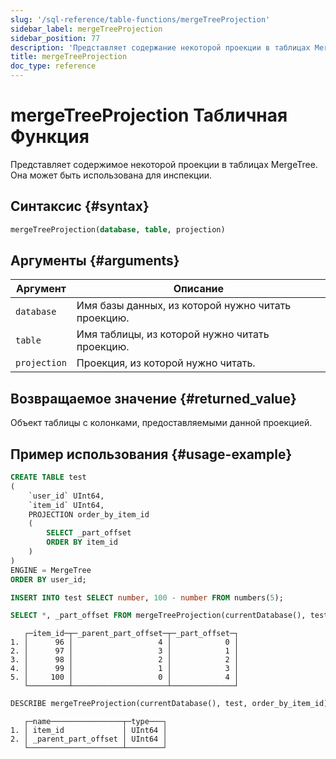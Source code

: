 ```yaml
---
slug: '/sql-reference/table-functions/mergeTreeProjection'
sidebar_label: mergeTreeProjection
sidebar_position: 77
description: 'Представляет содержание некоторой проекции в таблицах MergeTree. Она'
title: mergeTreeProjection
doc_type: reference
---
```

# mergeTreeProjection Табличная Функция

Представляет содержимое некоторой проекции в таблицах MergeTree. Она может быть использована для инспекции.

## Синтаксис {#syntax}

```sql
mergeTreeProjection(database, table, projection)
```

## Аргументы {#arguments}

| Аргумент     | Описание                                    |
|--------------|---------------------------------------------|
| `database`   | Имя базы данных, из которой нужно читать проекцию. |
| `table`      | Имя таблицы, из которой нужно читать проекцию.    |
| `projection` | Проекция, из которой нужно читать.         |

## Возвращаемое значение {#returned_value}

Объект таблицы с колонками, предоставляемыми данной проекцией.

## Пример использования {#usage-example}

```sql
CREATE TABLE test
(
    `user_id` UInt64,
    `item_id` UInt64,
    PROJECTION order_by_item_id
    (
        SELECT _part_offset
        ORDER BY item_id
    )
)
ENGINE = MergeTree
ORDER BY user_id;

INSERT INTO test SELECT number, 100 - number FROM numbers(5);
```

```sql
SELECT *, _part_offset FROM mergeTreeProjection(currentDatabase(), test, order_by_item_id);
```

```text
   ┌─item_id─┬─_parent_part_offset─┬─_part_offset─┐
1. │      96 │                   4 │            0 │
2. │      97 │                   3 │            1 │
3. │      98 │                   2 │            2 │
4. │      99 │                   1 │            3 │
5. │     100 │                   0 │            4 │
   └─────────┴─────────────────────┴──────────────┘
```

```sql
DESCRIBE mergeTreeProjection(currentDatabase(), test, order_by_item_id) SETTINGS describe_compact_output = 1;
```

```text
   ┌─name────────────────┬─type───┐
1. │ item_id             │ UInt64 │
2. │ _parent_part_offset │ UInt64 │
   └─────────────────────┴────────┘
```